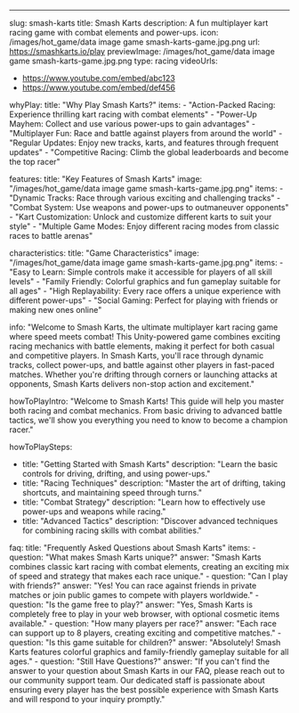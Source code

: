 ---
slug: smash-karts
title: Smash Karts
description: A fun multiplayer kart racing game with combat elements and power-ups.
icon: /images/hot_game/data image game smash-karts-game.jpg.png
url: https://smashkarts.io/play
previewImage: /images/hot_game/data image game smash-karts-game.jpg.png
type: racing
videoUrls:
  - https://www.youtube.com/embed/abc123
  - https://www.youtube.com/embed/def456

whyPlay:
  title: "Why Play Smash Karts?"
  items:
    - "Action-Packed Racing: Experience thrilling kart racing with combat elements"
    - "Power-Up Mayhem: Collect and use various power-ups to gain advantages"
    - "Multiplayer Fun: Race and battle against players from around the world"
    - "Regular Updates: Enjoy new tracks, karts, and features through frequent updates"
    - "Competitive Racing: Climb the global leaderboards and become the top racer"

features:
  title: "Key Features of Smash Karts"
  image: "/images/hot_game/data image game smash-karts-game.jpg.png"
  items:
    - "Dynamic Tracks: Race through various exciting and challenging tracks"
    - "Combat System: Use weapons and power-ups to outmaneuver opponents"
    - "Kart Customization: Unlock and customize different karts to suit your style"
    - "Multiple Game Modes: Enjoy different racing modes from classic races to battle arenas"

characteristics:
  title: "Game Characteristics"
  image: "/images/hot_game/data image game smash-karts-game.jpg.png"
  items:
    - "Easy to Learn: Simple controls make it accessible for players of all skill levels"
    - "Family Friendly: Colorful graphics and fun gameplay suitable for all ages"
    - "High Replayability: Every race offers a unique experience with different power-ups"
    - "Social Gaming: Perfect for playing with friends or making new ones online"

info: "Welcome to Smash Karts, the ultimate multiplayer kart racing game where speed meets combat! This Unity-powered game combines exciting racing mechanics with battle elements, making it perfect for both casual and competitive players. In Smash Karts, you'll race through dynamic tracks, collect power-ups, and battle against other players in fast-paced matches. Whether you're drifting through corners or launching attacks at opponents, Smash Karts delivers non-stop action and excitement."

howToPlayIntro: "Welcome to Smash Karts! This guide will help you master both racing and combat mechanics. From basic driving to advanced battle tactics, we'll show you everything you need to know to become a champion racer."

howToPlaySteps:
  - title: "Getting Started with Smash Karts"
    description: "Learn the basic controls for driving, drifting, and using power-ups."
  - title: "Racing Techniques"
    description: "Master the art of drifting, taking shortcuts, and maintaining speed through turns."
  - title: "Combat Strategy"
    description: "Learn how to effectively use power-ups and weapons while racing."
  - title: "Advanced Tactics"
    description: "Discover advanced techniques for combining racing skills with combat abilities."

faq:
  title: "Frequently Asked Questions about Smash Karts"
  items:
    - question: "What makes Smash Karts unique?"
      answer: "Smash Karts combines classic kart racing with combat elements, creating an exciting mix of speed and strategy that makes each race unique."
    - question: "Can I play with friends?"
      answer: "Yes! You can race against friends in private matches or join public games to compete with players worldwide."
    - question: "Is the game free to play?"
      answer: "Yes, Smash Karts is completely free to play in your web browser, with optional cosmetic items available."
    - question: "How many players per race?"
      answer: "Each race can support up to 8 players, creating exciting and competitive matches."
    - question: "Is this game suitable for children?"
      answer: "Absolutely! Smash Karts features colorful graphics and family-friendly gameplay suitable for all ages."
    - question: "Still Have Questions?"
      answer: "If you can't find the answer to your question about Smash Karts in our FAQ, please reach out to our community support team. Our dedicated staff is passionate about ensuring every player has the best possible experience with Smash Karts and will respond to your inquiry promptly." 